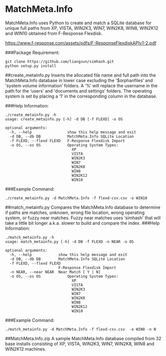 MatchMeta.Info
==============
MatchMeta.Info uses Python to create and match a SQLite database for unique full paths from XP, VISTA, WIN2K3, WIN7, WIN2K8, WIN8, WIN2K12 and WIN10 obtained from F-Response Flexdisk.

https://www.f-response.com/assets/pdfs/F-ResponseFlexdiskAPIv1-2.pdf

###Package Requirement:
```
git clone https://github.com/liangsun/simhash.git
python setup.py install
```

##create_metainfo.py
Inserts the allocated file name and full path into the MatchMeta.Info database in lower case excluding the '$orphanfiles’ and 'system volume information’ folders.  A ‘%’ will replace the username in the path for the ‘users’ and 'documents and settings’ folders.  The operating system is set by placing a ‘1’ in the corresponding column in the database.

###Help Information:
```
./create_metainfo.py -h
usage: create_metainfo.py [-h] -d DB [-f FLEXD] -o OS

optional arguments:
  -h, --help                show this help message and exit
  -d DB, --db DB            MatchMeta.Info SQLite Location
  -f FLEXD, --flexd FLEXD   F-Response Flexdisk Import
  -o OS, --os OS            Operating System Types: 
                              XP
                              VISTA
                              WIN2K3
                              WIN7
                              WIN2K8
                              WIN8
                              WIN2K12
                              WIN10
```
###Example Command:
```
./create_metainfo.py -d MatchMeta.Info -f flexd-csv.csv -o WIN10
```
##match_metainfo.py
Compares the MatchMeta.Info database to determine if paths are matches, unknown,  wrong file location, wrong operating system, or fuzzy near matches.  Fuzzy near matches uses ‘simhash' that will take a little bit longer  a.k.a. slower to build and compare the index.
###Help Information:
```
./match_metainfo.py -h
usage: match_metainfo.py [-h] -d DB -f FLEXD -n NEAR -o OS

optional arguments:
  -h, --help            show this help message and exit
  -d DB, --db DB        MatchMeta.Info SQLite Location
  -f FLEXD, --flexd FLEXD
                        F-Response Flexdisk Import
  -n NEAR, --near NEAR  Near Match [ Y | N]
  -o OS, --os OS            Operating System Types: 
                              XP
                              VISTA
                              WIN2K3
                              WIN7
                              WIN2K8
                              WIN8
                              WIN2K12
                              WIN10
```
###Example Command:
```
./match_metainfo.py -d MatchMeta.Info -f flexd-csv.csv  -o WIN8 -n N
```
##MatchMeta.Info.zip
A sample MatchMeta.Info database compiled from 32 base installs consisting of XP, VISTA, WIN2K3, WIN7, WIN2K8, WIN8 and WIN2K12 machines.
